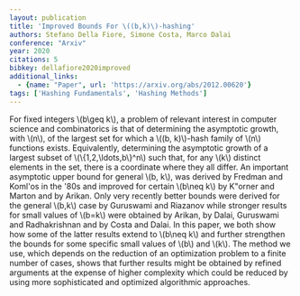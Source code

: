 ```yaml
---
layout: publication
title: 'Improved Bounds For \((b,k)\)-hashing'
authors: Stefano Della Fiore, Simone Costa, Marco Dalai
conference: "Arxiv"
year: 2020
citations: 5
bibkey: dellafiore2020improved
additional_links:
  - {name: "Paper", url: 'https://arxiv.org/abs/2012.00620'}
tags: ['Hashing Fundamentals', 'Hashing Methods']
---
```

For fixed integers \\(b\geq k\\), a problem of relevant interest in computer
science and combinatorics is that of determining the asymptotic growth, with
\\(n\\), of the largest set for which a \\((b, k)\\)-hash family of \\(n\\) functions
exists. Equivalently, determining the asymptotic growth of a largest subset of
\\(\\{1,2,\ldots,b\\}^n\\) such that, for any \\(k\\) distinct elements in the set, there
is a coordinate where they all differ.
  An important asymptotic upper bound for general \\(b, k\\), was derived by
Fredman and Koml\'os in the '80s and improved for certain \\(b\neq k\\) by K\"orner
and Marton and by Arikan. Only very recently better bounds were derived for the
general \\(b,k\\) case by Guruswami and Riazanov while stronger results for small
values of \\(b=k\\) were obtained by Arikan, by Dalai, Guruswami and Radhakrishnan
and by Costa and Dalai. In this paper, we both show how some of the latter
results extend to \\(b\neq k\\) and further strengthen the bounds for some specific
small values of \\(b\\) and \\(k\\). The method we use, which depends on the reduction
of an optimization problem to a finite number of cases, shows that further
results might be obtained by refined arguments at the expense of higher
complexity which could be reduced by using more sophisticated and optimized
algorithmic approaches.
